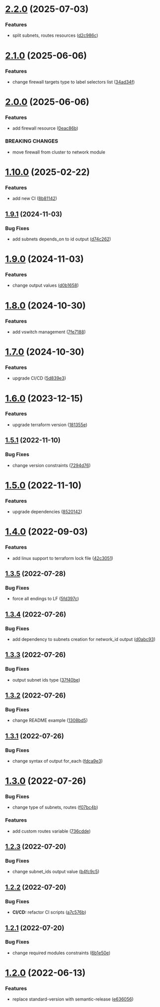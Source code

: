 # [2.2.0](https://github.com/ckoliber/terraform-hcloud-network/compare/2.1.0...2.2.0) (2025-07-03)


### Features

* split subnets, routes resources ([d2c986c](https://github.com/ckoliber/terraform-hcloud-network/commit/d2c986c8f5ede04f215812a4bc4071dfb671f91e))

# [2.1.0](https://github.com/ckoliber/terraform-hcloud-network/compare/2.0.0...2.1.0) (2025-06-06)


### Features

* change firewall targets type to label selectors list ([34ad34f](https://github.com/ckoliber/terraform-hcloud-network/commit/34ad34f48568b61614ff061a797899387fa845a2))

# [2.0.0](https://github.com/ckoliber/terraform-hcloud-network/compare/1.10.0...2.0.0) (2025-06-06)


### Features

* add firewall resource ([0eac86b](https://github.com/ckoliber/terraform-hcloud-network/commit/0eac86bf28a99c686d2ca0b88f26b8c738b42b6f))


### BREAKING CHANGES

* move firewall from cluster to network module

# [1.10.0](https://github.com/ckoliber/terraform-hcloud-network/compare/1.9.1...1.10.0) (2025-02-22)


### Features

* add new CI ([8b81142](https://github.com/ckoliber/terraform-hcloud-network/commit/8b8114260cd656dc927ae0155b5b121765b9c9d4))

## [1.9.1](https://github.com/ckoliber/terraform-hcloud-network/compare/1.9.0...1.9.1) (2024-11-03)


### Bug Fixes

* add subnets depends_on to id output ([d74c262](https://github.com/ckoliber/terraform-hcloud-network/commit/d74c2620abedb3fdbba73ec4e48d41d7794b3d52))

# [1.9.0](https://github.com/ckoliber/terraform-hcloud-network/compare/1.8.0...1.9.0) (2024-11-03)


### Features

* change output values ([d0b1658](https://github.com/ckoliber/terraform-hcloud-network/commit/d0b16582ceafc33da046eda82cc07e430410c710))

# [1.8.0](https://github.com/ckoliber/terraform-hcloud-network/compare/1.7.0...1.8.0) (2024-10-30)


### Features

* add vswitch management ([7fe7188](https://github.com/ckoliber/terraform-hcloud-network/commit/7fe7188f803655ceeea4a6633592cde434bbad63))

# [1.7.0](https://github.com/ckoliber/terraform-hcloud-network/compare/1.6.0...1.7.0) (2024-10-30)


### Features

* upgrade CI/CD ([5d839e3](https://github.com/ckoliber/terraform-hcloud-network/commit/5d839e30468add8f91a08777605c68a26363e075))

# [1.6.0](https://github.com/ckoliber/terraform-hcloud-network/compare/1.5.1...1.6.0) (2023-12-15)


### Features

* upgrade terraform version ([181355e](https://github.com/ckoliber/terraform-hcloud-network/commit/181355eb993d3e361d0b3d66465992e010cd638d))

## [1.5.1](https://github.com/ckoliber/terraform-hcloud-network/compare/1.5.0...1.5.1) (2022-11-10)


### Bug Fixes

* change version constraints ([7294d76](https://github.com/ckoliber/terraform-hcloud-network/commit/7294d76b389616e48163337158ebb8b8f1274888))

# [1.5.0](https://github.com/ckoliber/terraform-hcloud-network/compare/1.4.0...1.5.0) (2022-11-10)


### Features

* upgrade dependencies ([8520142](https://github.com/ckoliber/terraform-hcloud-network/commit/8520142b4e663dc664c73590bf71d48114e3ab21))

# [1.4.0](https://github.com/ckoliber/terraform-hcloud-network/compare/1.3.5...1.4.0) (2022-09-03)


### Features

* add linux support to terraform lock file ([42c3051](https://github.com/ckoliber/terraform-hcloud-network/commit/42c3051bb5ac9e490ca902b9b17c658d4c6047a3))

## [1.3.5](https://github.com/ckoliber/terraform-hcloud-network/compare/1.3.4...1.3.5) (2022-07-28)


### Bug Fixes

* force all endings to LF ([5fd397c](https://github.com/ckoliber/terraform-hcloud-network/commit/5fd397cd72b879733537ae2ad07b110933b3381a))

## [1.3.4](https://github.com/ckoliber/terraform-hcloud-network/compare/1.3.3...1.3.4) (2022-07-26)


### Bug Fixes

* add dependency to subnets creation for network_id output ([d0abc93](https://github.com/ckoliber/terraform-hcloud-network/commit/d0abc93f11f92b4f9705fadd35f52c0a3691e225))

## [1.3.3](https://github.com/ckoliber/terraform-hcloud-network/compare/1.3.2...1.3.3) (2022-07-26)


### Bug Fixes

* output subnet ids type ([37f40be](https://github.com/ckoliber/terraform-hcloud-network/commit/37f40be4b2e46b9fd9fe2b745c972b01fab00ea6))

## [1.3.2](https://github.com/ckoliber/terraform-hcloud-network/compare/1.3.1...1.3.2) (2022-07-26)


### Bug Fixes

* change README example ([1308bd5](https://github.com/ckoliber/terraform-hcloud-network/commit/1308bd5e0dff0226cd99821bd89d575c9f120481))

## [1.3.1](https://github.com/ckoliber/terraform-hcloud-network/compare/1.3.0...1.3.1) (2022-07-26)


### Bug Fixes

* change syntax of output for_each ([fdca9e3](https://github.com/ckoliber/terraform-hcloud-network/commit/fdca9e36551779146629554029aecf1b9b9f1a0c))

# [1.3.0](https://github.com/ckoliber/terraform-hcloud-network/compare/1.2.3...1.3.0) (2022-07-26)


### Bug Fixes

* change type of subnets, routes ([f07bc4b](https://github.com/ckoliber/terraform-hcloud-network/commit/f07bc4b7875897a8060c8391e19591446c1568a8))


### Features

* add custom routes variable ([736cdde](https://github.com/ckoliber/terraform-hcloud-network/commit/736cdde76eadf6e607d5fa037c5abf7768d013ac))

## [1.2.3](https://github.com/ckoliber/terraform-hcloud-network/compare/1.2.2...1.2.3) (2022-07-20)


### Bug Fixes

* change subnet_ids output value ([b4fc9c5](https://github.com/ckoliber/terraform-hcloud-network/commit/b4fc9c5b215d7d56a5ca70c2352c15d43b03884e))

## [1.2.2](https://github.com/ckoliber/terraform-hcloud-network/compare/1.2.1...1.2.2) (2022-07-20)


### Bug Fixes

* **CI/CD:** refactor CI scripts ([a7c576b](https://github.com/ckoliber/terraform-hcloud-network/commit/a7c576bd101cdc55e056c0aed22776b677a1f7fc))

## [1.2.1](https://github.com/ckoliber/terraform-hcloud-network/compare/1.2.0...1.2.1) (2022-07-20)


### Bug Fixes

* change required modules constraints ([6b1e50e](https://github.com/ckoliber/terraform-hcloud-network/commit/6b1e50e226b0404162e938c8e686e873d039b536))

# [1.2.0](https://github.com/ckoliber/terraform-hcloud-network/compare/1.1.0...1.2.0) (2022-06-13)


### Features

* replace standard-version with semantic-release ([e636056](https://github.com/ckoliber/terraform-hcloud-network/commit/e63605660e737616977715f5fa7dffa7c2a25fd4))
